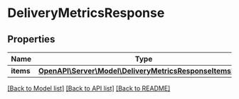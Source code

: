 # DeliveryMetricsResponse

## Properties
Name | Type | Description | Notes
------------ | ------------- | ------------- | -------------
**items** | [**OpenAPI\Server\Model\DeliveryMetricsResponseItemsInner**](DeliveryMetricsResponseItemsInner.md) |  | [optional] 

[[Back to Model list]](../README.md#documentation-for-models) [[Back to API list]](../README.md#documentation-for-api-endpoints) [[Back to README]](../README.md)


